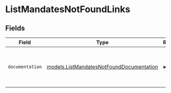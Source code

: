# ListMandatesNotFoundLinks


## Fields

| Field                                                                                      | Type                                                                                       | Required                                                                                   | Description                                                                                |
| ------------------------------------------------------------------------------------------ | ------------------------------------------------------------------------------------------ | ------------------------------------------------------------------------------------------ | ------------------------------------------------------------------------------------------ |
| `documentation`                                                                            | [models.ListMandatesNotFoundDocumentation](../models/listmandatesnotfounddocumentation.md) | :heavy_check_mark:                                                                         | The URL to the generic Mollie API error handling guide.                                    |